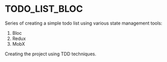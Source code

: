 # TODO_LIST_BLOC
Series of creating a simple todo list using various state management tools: 
1. Bloc
2. Redux
3. MobX
   
Creating the project using TDD techniques.
